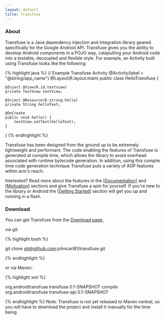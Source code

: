 ```yaml
---
layout: default
title: Transfuse
---
```



### About
Transfuse is a Java dependency injection and integration library geared specifically for the Google Android API.  Transfuse gives you the ability to develop Android components in a POJO way, catapulting your Android code into a testable, decoupled and flexible style.  For example, an Activity built using Transfuse looks like the following:

{% highlight java %}
// Example Transfuse Activity
@Activity(label = "@string/app_name")
@Layout(R.layout.main)
public class HelloTransfuse {

    @Inject @View(R.id.textview)
    private TextView textView;

    @Inject @Resource(R.string.hello)
    private String helloText;

    @OnCreate
    public void hello() {
        textView.setText(helloText);
    }
}
{% endhighlight %}

Transfuse has been designed from the ground up to be extremely lightweight and performant.  The code enabling the features of Transfuse is generated at compile time, which allows the library to avoid overhead associated with runtime bytecode generation.  In addition, using this compile time code generation technique Transfuse puts a variety of AOP features within arm's reach.

Interested?  Read more about the features in the [[Documentation](documentation.html)] and [[Motivation](motivation.html)] sections and give Transfuse a spin for yourself.  If you're new to the library or Android the [[Getting Started](getting_started.html)] section will get you up and running in a flash.


### Download

You can get Transfuse from the [Download page][1], 

via git:

{% highlight bash %}

git clone git@github.com:johncarl81/transfuse.git

{% endhighlight %}

or via Maven:

{% highlight xml %}

<dependency>
    <groupId>org.androidtransfuse</groupId>
    <artifactId>transfuse</artifactId>
    <version>0.1-SNAPSHOT</version>
    <scope>compile</scope>
</dependency>
<dependency>
    <groupId>org.androidtransfuse</groupId>
    <artifactId>transfuse-api</artifactId>
    <version>0.1-SNAPSHOT</version>
</dependency>

{% endhighlight %}
Note: Transfuse is not yet released to Maven central, so you will have to download the project and install it manually for the time being.

[1]: https://github.com/johncarl81/transfuse/downloads
